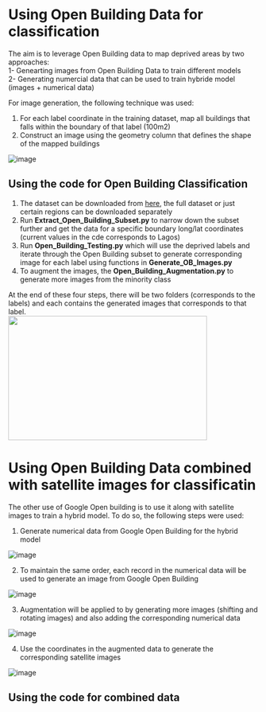 
# Using Open Building Data for classification

The aim is to leverage Open Building data to map deprived areas by two approaches:  
1- Genearting images from Open Building Data to train different models  
2- Generating numercial data that can be used to train hybride model (images + numerical data)    

For image generation, the following technique was used:  

1. For each label coordinate in the training dataset, map all buildings that falls within the boundary of that label (100m2) 
2. Construct an image using the geometry column that defines the shape of the mapped buildings  

![image](https://user-images.githubusercontent.com/34656794/164742475-84b99530-a9dc-4f6b-8952-8cec027dc253.png)

## Using the code for Open Building Classification

1. The dataset can be downloaded from [here](https://sites.research.google/open-buildings/), the full dataset or just certain regions can be downloaded separately
2. Run **Extract_Open_Building_Subset.py** to narrow down the subset further and get the data for a specific boundary long/lat coordinates (current values in the cde corresponds to Lagos)
3. Run **Open_Building_Testing.py** which will use the deprived labels and iterate through the Open Building subset to generate corresponding image for each label using functions in **Generate_OB_Images.py**   
4. To augment the images, the **Open_Building_Augmentation.py** to generate more images from the minority class 

At the end of these four steps, there will be two folders (corresponds to the labels) and each contains the generated images that corresponds to that label.  
<img src="https://user-images.githubusercontent.com/34656794/164747500-80940dd4-7c50-4e7f-9693-dab271c2da82.png" width="400" height="250"/>   
  


# Using Open Building Data combined with satellite images for classificatin 
The other use of Google Open building is to use it along with satellite images to train a hybrid model. To do so, the following steps were used:
1. Generate numerical data from Google Open Building for the hybrid model

![image](https://user-images.githubusercontent.com/34656794/164884508-6af76e40-4292-4638-81f7-7920adde7218.png)


2. To maintain the same order, each record in the numerical data will be used to generate an image from Google Open Building

![image](https://user-images.githubusercontent.com/34656794/164884520-4e5bdfa8-b7a4-462f-abc9-fe9adcb4ce71.png)


3. Augmentation will be applied to by generating more images (shifting and rotating images) and also adding the corresponding numerical data

![image](https://user-images.githubusercontent.com/34656794/164884536-0e022be1-658e-4bab-b18f-25017930f9cf.png)

4. Use the coordinates in the augmented data to generate the corresponding satellite images

![image](https://user-images.githubusercontent.com/34656794/164884570-32e0cd91-64a5-4e14-ada7-b12fadefed99.png)

## Using the code for combined data

